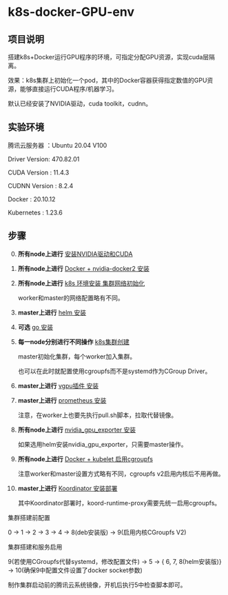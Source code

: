# k8s-docker-GPU-env
## 项目说明

搭建k8s+Docker运行GPU程序的环境，可指定分配GPU资源，实现cuda层隔离。

效果：k8s集群上初始化一个pod，其中的Docker容器获得指定数值的GPU资源，能够直接运行CUDA程序/机器学习。

默认已经安装了NVIDIA驱动，cuda toolkit，cudnn。

## 实验环境

腾讯云服务器   ：Ubuntu 20.04 V100

Driver Version: 470.82.01

CUDA Version  : 11.4.3

CUDNN Version : 8.2.4

Docker        : 20.10.12

Kubernetes    : 1.23.6

## 步骤

0. **所有node上进行** [安装NVIDIA驱动和CUDA](https://github.com/kssamwang/k8s-docker-GPU-env/tree/0-cuda)
1. **所有node上进行** [Docker + nvidia-docker2 安装](https://github.com/kssamwang/k8s-docker-GPU-env/tree/1-docker-install)

2. **所有node上进行** [k8s 环境安装 集群网络初始化](https://github.com/kssamwang/k8s-docker-GPU-env/tree/2-k8s-install)

    worker和master的网络配置略有不同。

3. **master上进行** [helm 安装](https://github.com/kssamwang/k8s-docker-GPU-env/tree/3-helm-install)

4. **可选** [go 安装](https://github.com/kssamwang/k8s-docker-GPU-env/tree/4-go-install)

5. **每一node分别进行不同操作** [k8s集群创建](https://github.com/kssamwang/k8s-docker-GPU-env/tree/5-cluster-establish)
    
    master初始化集群，每个worker加入集群。
    
    也可以在此时就配置使用cgroupfs而不是systemd作为CGroup Driver。

6. **master上进行** [vgpu插件 安装](https://github.com/kssamwang/k8s-docker-GPU-env/tree/6-4paradigm-vgpu-scheduler)

7. **master上进行** [prometheus 安装](https://github.com/kssamwang/k8s-docker-GPU-env/tree/7-prometheus)

    注意，在worker上也要先执行pull.sh脚本，拉取代替镜像。

8. **所有node上进行** [nvidia_gpu_exporter 安装](https://github.com/kssamwang/k8s-docker-GPU-env/tree/8-nvidia_gpu_exporter)

    如果选用helm安装nvidia_gpu_exporter，只需要master操作。

9. **所有node上进行** [Docker + kubelet 启用cgroupfs](https://github.com/kssamwang/k8s-docker-GPU-env/tree/9-cgroupfs)
    
    注意worker和master设置方式略有不同，cgroupfs v2启用内核后不用再做。
   
10. **master上进行** [Koordinator 安装部署](https://github.com/kssamwang/k8s-docker-GPU-env/tree/A-koordinator)

    其中Koordinator部署时，koord-runtime-proxy需要先统一启用cgroupfs。

集群搭建前配置

0 -> 1 -> 2 -> 3 -> 4 -> 8(deb安装版) -> 9(启用内核CGroupfs V2)

集群搭建和服务启用

9(若使用CGroupfs代替systemd，修改配置文件) -> 5 -> { 6, 7, 8(helm安装版)} -> 10(确保9中配置文件设置了docker socket参数)

制作集群启动前的腾讯云系统镜像，开机后执行5中检查脚本即可。
